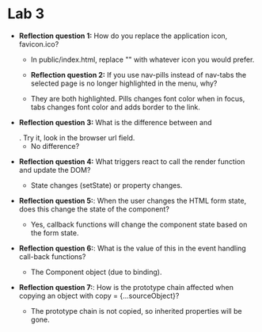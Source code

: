 # Lab 3

- **Reflection question 1:** How do you replace the application icon, favicon.ico?

  - In public/index.html, replace "<link rel="icon" href="%PUBLIC_URL%/favicon.ico" />" with whatever icon you would prefer.

  - **Reflection question 2:** If you use nav-pills instead of nav-tabs the selected page is no longer highlighted in the menu, why?

  - They are both highlighted. Pills changes font color when in focus, tabs changes font color and adds border to the link.

- **Reflection question 3:** What is the difference between <Link to="compose-salad"> and
  <Link to="/compose-salad">. Try it, look in the browser url field.

  - No difference?

- **Reflection question 4:** What triggers react to call the render function and update the DOM?

  - State changes (setState) or property changes.

- **Reflection question 5:**: When the user changes the HTML form state, does this change the state of the component?

  - Yes, callback functions will change the component state based on the form state.

- **Reflection question 6:**: What is the value of this in the event handling call-back functions?

  - The Component object (due to binding).

- **Reflection question 7:**: How is the prototype chain affected when copying an object with copy = {...sourceObject}?

  - The prototype chain is not copied, so inherited properties will be gone.
